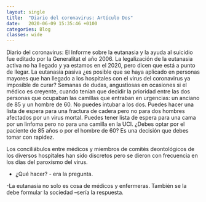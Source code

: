 ```yaml
---
layout: single
title:  "Diario del coronavirus: Artículo Dos"
date:   2020-06-09 15:35:46 +0100
categories: Blog
classes: wide
---
```


Diario del coronavirus: El Informe sobre la eutanasia y la ayuda al suicidio fue editado por la Generalitat  el año 2006. La legalización de la eutanasia activa no ha llegado y ya estamos en el 2020, pero dicen que está a  punto de llegar. La eutanasia pasiva ¿es posible que se haya aplicado en personas mayores que han llegado a los hospitales con el virus del coronavirus  ya imposible de curar? Semanas de dudas, angustiosas en ocasiones si el médico es creyente, cuando tenían que decidir la prioridad entre las dos personas que ocupaban las camillas que entraban en urgencias: un anciano de 85 y un hombre de 60. No puedes intubar a los dos. Puedes hacer una lista de espera para una fractura de cadera pero no para dos hombres afectados por un virus mortal. Puedes tener lista de espera para una cama por un linfoma pero no para una camilla en la UCI. ¿Debes optar por el paciente de 85 años o por el hombre de 60? Es una decisión que debes tomar con rapidez.

Los conciliábulos entre médicos y miembros de comités deontológicos de los diversos hospitales han sido discretos pero se dieron con frecuencia en los días del paroxismo del virus.

- ¿Qué hacer? - era la pregunta.

-La eutanasia no solo es cosa de médicos y enfermeras.  También se la debe formular la sociedad –sería la respuesta.
